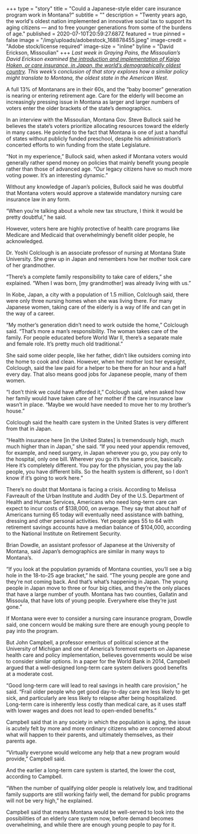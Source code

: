 +++
type = "story"
title = "Could a Japanese-style elder care insurance program work in Montana?"
subtitle = ""
description = "Twenty years ago, the world's oldest nation implemented an innovative social tax to support its aging citizens — and to free younger generations from some of the burdens of age."
published = 2020-07-10T20:59:27.687Z
featured = true
pinned = false
image = "/img/uploads/adobestock_168878455.jpeg"
image-credit = "Adobe stock/license required"
image-size = "inline"
byline = "David Erickson, Missoulian"
+++
*Last week in Graying Pains, the Missoulian’s David Erickson examined [the introduction and implementation of Kaigo Hoken, or care insurance, in Japan, the world’s demographically oldest country](https://montanafourthestate.org/graying-pains/gp-how-the-worlds-oldest-nation-cares-for-its-elderly/). This week’s conclusion of that story explores how a similar policy might translate to Montana, the oldest state in the American West.*

A full 13% of Montanans are in their 60s, and the “baby boomer” generation is nearing or entering retirement age. Care for the elderly will become an increasingly pressing issue in Montana as larger and larger numbers of voters enter the older brackets of the state’s demographics.

In an interview with the Missoulian, Montana Gov. Steve Bullock said he believes the state’s voters prioritize allocating resources toward the elderly in many cases. He pointed to the fact that Montana is one of just a handful of states without publicly funded preschool, despite his administration’s concerted efforts to win funding from the state Legislature.

“Not in my experience,” Bullock said, when asked if Montana voters would generally rather spend money on policies that mainly benefit young people rather than those of advanced age. “Our legacy citizens have so much more voting power. It’s an interesting dynamic.”

Without any knowledge of Japan’s policies, Bullock said he was doubtful that Montana voters would approve a statewide mandatory nursing care insurance law in any form.

“When you’re talking about a whole new tax structure, I think it would be pretty doubtful,” he said.

However, voters here are highly protective of health care programs like Medicare and Medicaid that overwhelmingly benefit older people, he acknowledged.

Dr. Yoshi Colclough is an associate professor of nursing at Montana State University. She grew up in Japan and remembers how her mother took care of her grandmother.

“There’s a complete family responsibility to take care of elders,” she explained. “When I was born, \[my grandmother] was already living with us.”

In Kobe, Japan, a city with a population of 1.5 million, Colclough said, there were only three nursing homes when she was living there. For many Japanese women, taking care of the elderly is a way of life and can get in the way of a career.

“My mother’s generation didn’t need to work outside the home,” Colclough said. “That’s more a man’s responsibility. The woman takes care of the family. For people educated before World War II, there’s a separate male and female role. It’s pretty much old traditional.”

She said some older people, like her father, didn’t like outsiders coming into the home to cook and clean. However, when her mother lost her eyesight, Colclough, said the law paid for a helper to be there for an hour and a half every day. That also means good jobs for Japanese people, many of them women.

“I don’t think we could have afforded it,” Colclough said, when asked how her family would have taken care of her mother if the care insurance law wasn’t in place. “Maybe we would have needed to move her to my brother’s house.”

Colclough said the health care system in the United States is very different from that in Japan.

“Health insurance here \[in the United States] is tremendously high, much much higher than in Japan,” she said. “If you need your appendix removed, for example, and need surgery, in Japan wherever you go, you pay only to the hospital, only one bill. Wherever you go it’s the same price, basically. Here it’s completely different. You pay for the physician, you pay the lab people, you have different bills. So the health system is different, so I don’t know if it’s going to work here.”

There’s no doubt that Montana is facing a crisis. According to Melissa Favreault of the Urban Institute and Judith Dey of the U.S. Department of Health and Human Services, Americans who need long-term care can expect to incur costs of $138,000, on average. They say that about half of Americans turning 65 today will eventually need assistance with bathing, dressing and other personal activities. Yet people ages 55 to 64 with retirement savings accounts have a median balance of $104,000, according to the National Institute on Retirement Security.

Brian Dowdle, an assistant professor of Japanese at the University of Montana, said Japan’s demographics are similar in many ways to Montana’s.

“If you look at the population pyramids of Montana counties, you’ll see a big hole in the 18-to-25 age bracket,” he said. “The young people are gone and they’re not coming back. And that’s what’s happening in Japan. The young people in Japan move to three or four big cities, and they’re the only places that have a large number of youth. Montana has two counties, Gallatin and Missoula, that have lots of young people. Everywhere else they’re just gone.”

If Montana were ever to consider a nursing care insurance program, Dowdle said, one concern would be making sure there are enough young people to pay into the program.

But John Campbell, a professor emeritus of political science at the University of Michigan and one of America’s foremost experts on Japanese health care and policy implementation, believes governments would be wise to consider similar options. In a paper for the World Bank in 2014, Campbell argued that a well-designed long-term care system delivers good benefits at a moderate cost.

“Good long-term care will lead to real savings in health care provision,” he said. “Frail older people who get good day-to-day care are less likely to get sick, and particularly are less likely to relapse after being hospitalized. Long-term care is inherently less costly than medical care, as it uses staff with lower wages and does not lead to open-ended benefits.”

Campbell said that in any society in which the population is aging, the issue is acutely felt by more and more ordinary citizens who are concerned about what will happen to their parents, and ultimately themselves, as their parents age.

“Virtually everyone would welcome any help that a new program would provide,” Campbell said.

And the earlier a long-term care system is started, the lower the cost, according to Campbell.

“When the number of qualifying older people is relatively low, and traditional family supports are still working fairly well, the demand for public programs will not be very high,” he explained.

Campbell said that means Montana would be well-served to look into the possibilities of an elderly care system now, before demand becomes overwhelming, and while there are enough young people to pay for it.